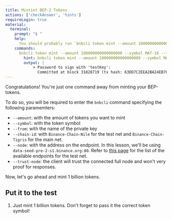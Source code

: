 ```yaml
---
title: Mintint BEP-2 Tokens
actions: ['checkAnswer', 'hints']
requireLogin: true
material:
  terminal:
    prompt: "$ "
    help:
      You should probably run `bnbcli token mint --amount 100000000000000000 --symbol MAT-16 --from testKey --chain-id=Binance-Chain-Nile --node=data-seed-pre-2-s1.binance.org:80 --trust-node`.
    commands:
      bnbcli token mint --amount 100000000000000000 --symbol MAT-16 --from testKey --chain-id=Binance-Chain-Nile --node=data-seed-pre-2-s1.binance.org:80 --trust-node:
        hint: bnbcli token mint --amount 100000000000000000 --symbol MAT-16 --from testKey --chain-id=Binance-Chain-Nile --node=data-seed-pre-2-s1.binance.org:80 --trust-node
        output: |
            > Password to sign with 'testKey':
              Committed at block 31828719 (tx hash: 63DD7C2EEA2BA24EB78159B0BBBA6DFCEF7471EAD09E396F125BFCFCFA206893, response: {Code:0 Data:[50 48 48 48 48 48 48 48 48 48 48 48 48 48 48 48 48 48] Log:Msg 0: Info: GasWanted:0 GasUsed:0 Tags:[{Key:[97 99 116 105 111 110] Value:[109 105 110 116 77 115 103] XXX_NoUnkeyedLiteral:{} XXX_unrecognized:[] XXX_sizecache:0}] Codespace: XXX_NoUnkeyedLiteral:{} XXX_unrecognized:[] XXX_sizecache:0})
---
```


Congratulations! You're just one command away from minting your BEP-tokens.

To do so, you will be required to enter the `bnbcli` command specifying the following paramemters:

* `--amount`: with the amount of tokens you want to mint
* `--symbol`: with the token symbol
* `--from`: with the name of the private key
* `--chain-id`:  with `Binance-Chain-Nile` for the test net and `Binance-Chain-Tigris` for the main net.
* `--node`: with the address on the endpoint. In this lesson, we'll be using `data-seed-pre-2-s1.binance.org:80`. Refer to <a href="https://testnet-dex.binance.org/api/v1/peers" target=”_blank”> this page</a> for the list of the available endpoints for the test net.
* `--trust-node`: the client will trust the connected full node and won't very proof for responses.


Now, let's go ahead and mint 1 billion tokens.

## Put it to the test

1. Just mint 1 billion tokens. Don't forget to pass it the correct token symbol!